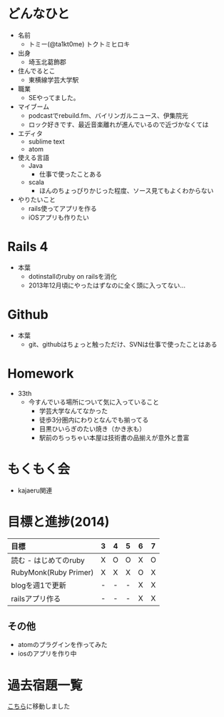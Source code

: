 # どんなひと

* 名前
  * トミー(@ta1kt0me) トクトミヒロキ
* 出身
  * 埼玉北葛飾郡
* 住んでるとこ
  * 東横線学芸大学駅
* 職業
  * SEやってました。
* マイブーム
  * podcastでrebuild.fm、バイリンガルニュース、伊集院光
  * ロック好きです、最近音楽離れが進んでいるので近づかなくては
* エディタ
  * sublime text
  * atom
* 使える言語
  * Java
    * 仕事で使ったことある
  * scala
    * ほんのちょっぴりかじった程度、ソース見てもよくわからない
* やりたいこと
  * rails使ってアプリを作る
  * iOSアプリも作りたい

# Rails 4

* 本葉
  * dotinstallのruby on railsを消化
  * 2013年12月頃にやったはずなのに全く頭に入ってない...

# Github

* 本葉 
  * git、githubはちょっと触っただけ、SVNは仕事で使ったことはある

# Homework

* 33th
  * 今すんでいる場所について気に入っていること
    * 学芸大学なんてなかった
    * 徒歩3分圏内にわりとなんでも揃ってる
    * 目黒ひいらぎのたい焼き（かき氷も）
    * 駅前のちっちゃい本屋は技術書の品揃えが意外と豊富

# もくもく会

* kajaeru関連

# 目標と進捗(2014)

|          目標          |  3  |  4  |  5  |  6  |  7  |
|:-----------------------|:---:|:---:|:---:|:---:|:---:|
| 読む - はじめてのruby  |  X  |  O  |  O  |  X  |  O  |
| RubyMonk(Ruby Primer)  |  X  |  X  |  X  |  O  |  X  |
| blogを週1で更新        |  -  |  -  |  -  |  X  |  X  |
| railsアプリ作る        |  -  |  -  |  -  |  X  |  X  |

## その他

* atomのプラグインを作ってみた
* iosのアプリを作り中

# 過去宿題一覧

[こちら](https://gist.github.com/ta1kt0me/88bfa71e45d6ff39e352)に移動しました

